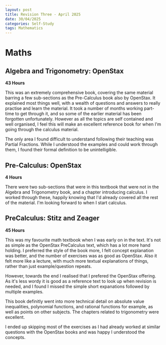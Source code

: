 ```yaml
---
layout: post
title: Revision Three - April 2025
date: 30/04/2025
categories: Self-Study
tags: Mathematics
---
```

# Maths

## Algebra and Trigonometry: OpenStax
**43 Hours**

This was an extremely comprehensive book, covering the same material barring a few sub-sections as the Pre-Calculus book also by OpenStax. It explained most things well, with a wealth of questions and answers to really practise and learn the material. It took a number of months working part-time to get through it, and so some of the earlier material has been forgotten unfortunately. However as all the topics are self contained and well organised, I feel this will make an excellent reference book for when I'm going through the calculus material.

The only area I found difficult to understand following their teaching was Partial Fractions. While I understood the examples and could work through them, I found their formal definition to be unintelligible.

## Pre-Calculus: OpenStax
**4 Hours**

There were two sub-sections that were in this textbook that were not in the Algebra and Trigonometry book, and a chapter introducing calculus. I worked through these, happily knowing that I'd already covered all the rest of the material. I'm looking forward to when I start calculus.

## PreCalculus: Stitz and Zeager
**45 Hours**

This was my favourite math textbook when I was early on in the text. It's not as simple as the OpenStax PreCalculus text, which has a lot more hand holding. I preferred the style of the book more, I felt concept explanation was better, and the number of exercises was as good as OpenStax. Also it felt more like a lecture, with much more textual explanations of things, rather than just example/question repeats.

However, towards the end I realised that I prefered the OpenStax offering. As it's less wordy it is good as a reference text to look up when revision is needed, and I found I missed the simple short expanations followed by multiple examples.

This book definitly went into more technical detail on absolute value inequalities, polynomial functions, and rational functions for example, as well as points on other subjects. The chapters related to trigonometry were excellent.

I ended up skipping most of the exercises as I had already worked at similar questions with the OpenStax books and was happy I understood the concepts.
